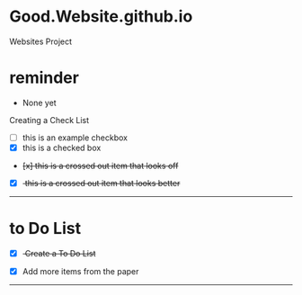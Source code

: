 # Good.Website.github.io
Websites Project

# reminder
- None yet

Creating a Check List
- [ ] this is an example checkbox
- [x] this is a checked box 
- <del> [x] this is a crossed out item that looks off </del>
- [x] <del> this is a crossed out item that looks better </del>

---

#  to Do List
- [x] <del> Create a To Do List </del>
- [x] Add more items from the paper


---
